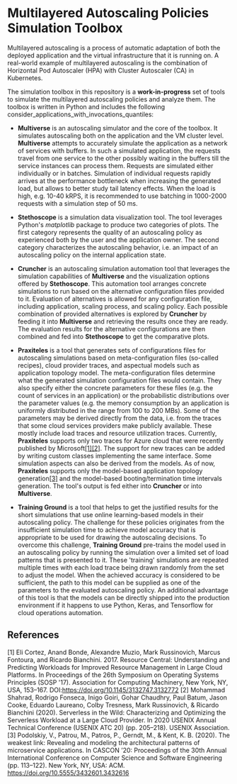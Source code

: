 # Multilayered Autoscaling Policies Simulation Toolbox

Multilayered autoscaling is a process of automatic adaptation of both the deployed application and the virtual infrastructure that it is running on. A real-world example of multilayered autoscaling is the combination of Horizontal Pod Autoscaler (HPA) with Cluster Autoscaler (CA) in Kubernetes.

The simulation toolbox in this repository is a **work-in-progress** set of tools to simulate the multilayered autoscaling policies and analyze them. The toolbox is written in Python and includes the following consider_applications_with_invocations_quantiles:

- **Multiverse** is an autoscaling simulator and the core of the toolbox. It simulates autoscaling both on the application and the VM cluster level. **Multiverse** attempts to accurately simulate the application as a network of services with buffers. In such a simulated application, the requests travel from one service to the other possibly waiting in the buffers till the service instances can process them. Requests are simulated either individually or in batches. Simulation of individual requests rapidly arrives at the performance bottleneck when increasing the generated load, but allows to better study tail latency effects. When the load is high, e.g. 10-40 kRPS, it is recommended to use batching in 1000-2000 requests with a simulation step of 50 ms.

- **Stethoscope** is a simulation data visualization tool. The tool leverages Python's *matplotlib* package to produce two categories of plots. The first category represents the quality of an autoscaling policy as experienced both by the user and the application owner. The second category characterizes the autoscaling behavior, i.e. an impact of an autoscaling policy on the internal application state.

- **Cruncher** is an autoscaling simulation automation tool that leverages the simulation capabilities of **Multiverse** and the visualization options offered by **Stethoscope**. This automation tool arranges concrete simulations to run based on the alternative configuration files provided to it. Evaluation of alternatives is allowed for any configuration file, including application, scaling process, and scaling policy. Each possible combination of provided alternatives is explored by **Cruncher** by feeding it into **Multiverse** and retrieving the results once they are ready. The evaluation results for the alternative configurations are then combined and fed into **Stethoscope** to get the comparative plots.

- **Praxiteles** is a tool that generates sets of configurations files for autoscaling simulations based on meta-configuration files (so-called recipes), cloud provider traces, and aspectual models such as application topology model. The meta-configuration files determine what the generated simulation configuration files would contain. They also specify either the concrete parameters for these files (e.g. the count of services in an application) or the probabilistic distributions over the parameter values (e.g. the memory consumption by an application is uniformly distributed in the range from 100 to 200 MBs). Some of the parameters may be derived directly from the data, i.e. from the traces that some cloud services providers make publicly available. These mostly include load traces and resource utilization traces. Currently, **Praxiteles** supports only two traces for Azure cloud that were recently published by Microsoft[[1]](#1)[[2]](#2). The support for new traces can be added by writing custom classes implementing the same interface. Some simulation aspects can also be derived from the models. As of now, **Praxiteles** supports only the model-based application topology generation[[3]](#3) and the model-based booting/termination time intervals generation. The tool's output is fed either into **Cruncher** or into **Multiverse**.

- **Training Ground** is a tool that helps to get the justified results for the short simulations that use online learning-based models in their autoscaling policy. The challenge for these policies originates from the insufficient simulation time to achieve model accuracy that is appropriate to be used for drawing the autoscaling decisions. To overcome this challenge, **Training Ground** pre-trains the model used in an autoscaling policy by running the simulation over a limited set of load patterns that is presented to it. These 'training' simulations are repeated multiple times with each load trace being drawn randomly from the set to adjust the model. When the achieved accuracy is considered to be sufficient, the path to this model can be supplied as one of the parameters to the evaluated autoscaling policy. An additional advantage of this tool is that the models can be directly shipped into the production environment if it happens to use Python, Keras, and Tensorflow for cloud operations automation.

## References
<a id="1">[1]</a>
Eli Cortez, Anand Bonde, Alexandre Muzio, Mark Russinovich, Marcus Fontoura, and Ricardo Bianchini. 2017. Resource Central: Understanding and Predicting Workloads for Improved Resource Management in Large Cloud Platforms. In Proceedings of the 26th Symposium on Operating Systems Principles (SOSP '17). Association for Computing Machinery, New York, NY, USA, 153–167. DOI:https://doi.org/10.1145/3132747.3132772
<a id="2">[2]</a>
Mohammad Shahrad, Rodrigo Fonseca, Inigo Goiri, Gohar Chaudhry, Paul Batum, Jason Cooke, Eduardo Laureano, Colby Tresness, Mark Russinovich, & Ricardo Bianchini (2020). Serverless in the Wild: Characterizing and Optimizing the Serverless Workload at a Large Cloud Provider. In 2020 USENIX Annual Technical Conference (USENIX ATC 20) (pp. 205–218). USENIX Association.
<a id="3">[3]</a>
Podolskiy, V., Patrou, M., Patros, P., Gerndt, M., & Kent, K. B. (2020). The weakest link: Revealing and modeling the architectural patterns of microservice applications. In CASCON ’20: Proceedings of the 30th Annual International Conference on Computer Science and Software Engineering (pp. 113–122). New York, NY, USA: ACM. https://doi.org/10.5555/3432601.3432616
